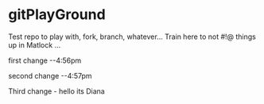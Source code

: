 # gitPlayGround
Test repo to play with, fork, branch, whatever... Train here to not #!@ things up in Matlock
...


first change --4:56pm

second change --4:57pm

Third change - hello its Diana 